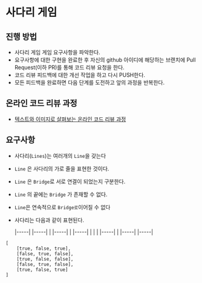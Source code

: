 # 사다리 게임
## 진행 방법
* 사다리 게임 게임 요구사항을 파악한다.
* 요구사항에 대한 구현을 완료한 후 자신의 github 아이디에 해당하는 브랜치에 Pull Request(이하 PR)를 통해 코드 리뷰 요청을 한다.
* 코드 리뷰 피드백에 대한 개선 작업을 하고 다시 PUSH한다.
* 모든 피드백을 완료하면 다음 단계를 도전하고 앞의 과정을 반복한다.

## 온라인 코드 리뷰 과정
* [텍스트와 이미지로 살펴보는 온라인 코드 리뷰 과정](https://github.com/nextstep-step/nextstep-docs/tree/master/codereview)

## 요구사항

- 사다리(```Lines```)는 여러개의 ```Line```을 갖는다
- ```Line``` 은 사다리의 가로 줄을 표현한 것이다.
- ```Line``` 은 ```Bridge```로 서로 연결이 되었는지 구분한다.
- ```Line``` 의 끝에는 ```Bridge``` 가 존재할 수 없다.   
- ```Line```은 연속적으로 ```Bridge로```이어질 수 없다

- 사다리는 다음과 같이 표현된다. 


    |-----|     |-----|
    |     |-----|     |
    |-----|     |     |
    |     |-----|     |
    |-----|     |-----|
 
```
[  
    [true, false, true], 
    [false, true, false], 
    [true, false, false], 
    [false, true, false],
    [true, false, true]
]
```